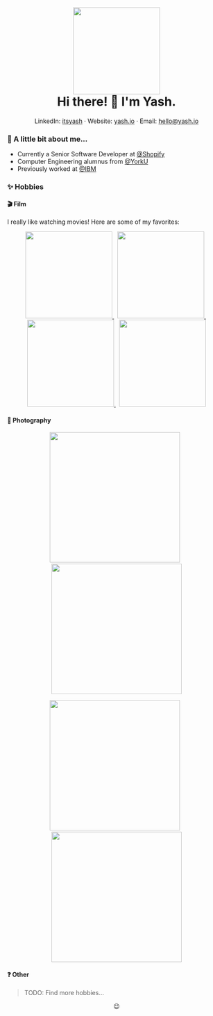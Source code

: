 <!-- Header -->
<h1 align="center">
  <img src="https://user-images.githubusercontent.com/32605754/87495507-938d0580-c61f-11ea-997c-8a3da7998c45.png" width="200"></img> <!-- Avatar -->
  <br>
  Hi there! 👋 I'm Yash.
</h1>

<p align="center">
  LinkedIn: <a href="https://www.linkedin.com/in/itsyash/">itsyash</a> &middot;
  Website: <a href="https://yash.io/">yash.io</a> &middot;
  Email: <a href="mailto:hello@yash.io">hello@yash.io</a>
</p>

### 👀 A little bit about me...

* Currently a Senior Software Developer at [@Shopify](https://www.shopify.com/)
* Computer Engineering alumnus from [@YorkU](https://www.yorku.ca/)
* Previously worked at [@IBM](https://www.ibm.com/)

### ✨ Hobbies

#### 🎬 Film

I really like watching movies! Here are some of my favorites:

<p align="center">
  <a href="https://letterboxd.com/film/pather-panchali/">
    <img src="https://user-images.githubusercontent.com/32605754/87497144-f7fd9400-c622-11ea-8bcb-cec944ec50e8.png" width="200"></img>
  </a> &nbsp;
  <a href="https://letterboxd.com/film/grave-of-the-fireflies/">
    <img src="https://user-images.githubusercontent.com/32605754/87497171-0d72be00-c623-11ea-96b1-dd7ab51a3998.png" width="200"></img>
  </a> &nbsp;
  <a href="https://letterboxd.com/film/the-400-blows/">
    <img src="https://user-images.githubusercontent.com/32605754/87497186-1794bc80-c623-11ea-8f35-11de1884c7a5.png" width="200"></img>
  </a> &nbsp;
  <a href="https://letterboxd.com/film/still-walking/">
    <img src="https://user-images.githubusercontent.com/32605754/87497223-27ac9c00-c623-11ea-8709-ed71fc92bd2c.png" width="200"></img>
  </a>
</p>

#### 📸 Photography

<p align="center">
  <img src="https://user-images.githubusercontent.com/32605754/183433001-50f73b77-d928-4451-aa1c-d7a9191ce022.JPG" width="300"></img> &nbsp;
  <img src="https://user-images.githubusercontent.com/32605754/183433075-3cd132e8-178d-4c77-a54d-6a0a54d6a1c4.JPG" width="300"></img>
</p>
<p align="center">
  <img src="https://user-images.githubusercontent.com/32605754/183435038-ef85c90f-387d-41fe-91ff-55e6da1eb0aa.JPG" width="300"></img> &nbsp;
  <img src="https://user-images.githubusercontent.com/32605754/183433274-cd608940-a8b7-4544-a646-5aa139f00a16.JPG" width="300"></img>
</p>

#### ❓ Other

> TODO: Find more hobbies...

<!-- Footer -->
<p align="center">😉</p>
